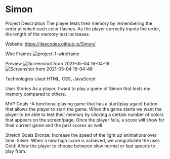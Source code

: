 # Simon
Project Description
The player tests their memory by remembering the order at which each color flashes. As the player correctly inputs the order, the length of the memory test increases.

Website: https://jleecodes.github.io/Simon/

Wire Frames
![project-1-wireframe](https://user-images.githubusercontent.com/59135798/117080521-dc1ec800-acf2-11eb-9d5d-1908b57b7e9a.jpeg)

Preview
![Screenshot from 2021-05-04 16-04-19](https://user-images.githubusercontent.com/59135798/117080380-8e09c480-acf2-11eb-9d79-9fa7f7995a60.png)
![Screenshot from 2021-05-04 16-04-48](https://user-images.githubusercontent.com/59135798/117080384-8fd38800-acf2-11eb-8175-ce855aa1dc6a.png)

Technologies Used
HTML, CSS, JavaScript

User Stories
As a player, I want to play a game of Simon that tests my memory compared to others.

MVP Goals
-A functional playing game that has a start(play again) button that allows the player to start the game. When the game starts we want the player to be able to test their memory by clicking a certain number of colors that appears on the screen/page. Once the player fails, a score will show for their current game and the past scores as well.

Stretch Goals
Bronze: Increase the speed of the light up animations over time.
Silver: When a new high score is achieved, we congratulate the user.
Gold: Allow the player to choose between slow normal or fast speeds to play from.